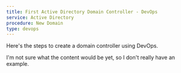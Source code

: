 ```yaml
---
title: First Active Directory Domain Controller - DevOps
service: Active Directory
procedure: New Domain
type: devops
---
```

Here's the steps to create a domain controller using DevOps.

I'm not sure what the content would be yet, so I don't really have an example.